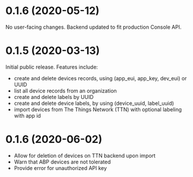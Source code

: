 <!--
M.m.p (YYYY-MM-DD)
==================
Add a summary of this release.

**BREAKING CHANGES**:

* Some change which breaks API or ABI compatiblity with.


Feature enhancements:

* [Link to github PR]():
  A new feature.

Bug fixes:

* [Link to github PR]():
  A bugfix.
-->

0.1.6 (2020-05-12)
==================
No user-facing changes. Backend updated to fit production Console API.


0.1.5 (2020-03-13)
==================
Initial public release. Features include:
* create and delete devices records, using (app_eui, app_key, dev_eui) or UUID
* list all device records from an organization
* create and delete labels by UUID
* create and delete device labels, by using (device_uuid, label_uuid)
* import devices from The Things Network (TTN) with optional labeling with app id

0.1.6 (2020-06-02)
==================
* Allow for deletion of devices on TTN backend upon import
* Warn that ABP devices are not tolerated
* Provide error for unauthorized API key
